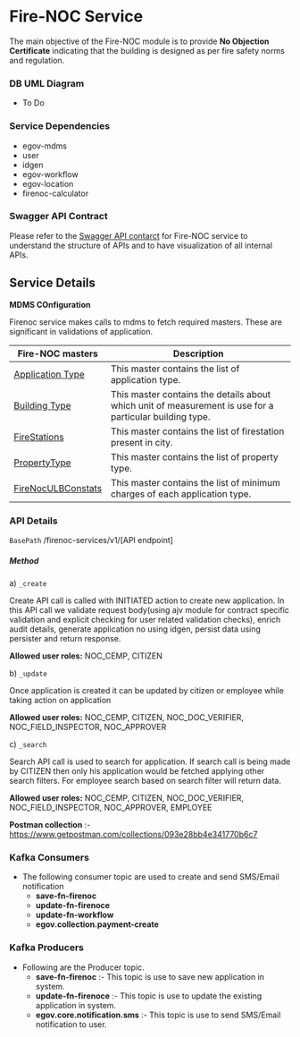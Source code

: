 # Fire-NOC Service

The main objective of the Fire-NOC module is to provide **No Objection Certificate** indicating that the building is designed as per fire safety norms and regulation.
### DB UML Diagram
- To Do

### Service Dependencies
- egov-mdms
- user
- idgen
- egov-workflow
- egov-location
- firenoc-calculator

### Swagger API Contract

Please refer to the [Swagger API contarct](https://editor.swagger.io/?url=https://raw.githubusercontent.com/egovernments/municipal-services/master/firenoc-services/docs/contract/fire_noc_contract.yaml#!/) for Fire-NOC service to understand the structure of APIs and to have visualization of all internal APIs.


## Service Details

**MDMS COnfiguration**

Firenoc service makes calls to mdms to fetch required masters. These are significant in validations of application.


   | Fire-NOC masters                                                                                                                           | Description                                                                                                    |  
   | ------------------------------------------------------------------------------------------------------------------------------------------ | ---------------------------------------------------------------------------------------------------------------|
   | [Application Type](https://github.com/egovernments/egov-mdms-data/blob/master/data/pb/firenoc/ApplicationType.json)                        | This master contains the list of application type.                                                             |
   | [Building Type](https://github.com/egovernments/egov-mdms-data/blob/master/data/pb/firenoc/BuildingType.json)                              | This master contains the details about which unit of measurement is use for a particular building type.        | 
   | [FireStations](https://github.com/egovernments/egov-mdms-data/blob/master/data/pb/firenoc/FireStations.json)                               | This master contains the list of firestation present in city.                                                  |
   | [PropertyType](https://github.com/egovernments/egov-mdms-data/blob/master/data/pb/firenoc/PropertyType.json)                               | This master contains the list of property type.                                                                |
   | [FireNocULBConstats](https://github.com/egovernments/egov-mdms-data/blob/master/data/pb/amritsar/firenoc/FireNocULBConstats.json)          | This master contains the list of minimum charges of each application type.                                     |


### API Details

`BasePath` /firenoc-services/v1/[API endpoint]

##### Method
a) `_create`

Create API  call is called with INITIATED action to create new application. In this API call we validate request body(using ajv module for contract specific validation and explicit checking for user related validation checks), enrich audit details, generate application no using idgen, persist data using persister and return response. 

**Allowed user roles:**  NOC_CEMP, CITIZEN
    
b) `_update`

Once application is created it can be updated by citizen or employee while taking action on application 

**Allowed user roles:** NOC_CEMP, CITIZEN, NOC_DOC_VERIFIER, NOC_FIELD_INSPECTOR, NOC_APPROVER

c) `_search`

Search API call is used to search for application. If search call is being made by CITIZEN then only his application would be fetched applying other search filters. For employee search based on search filter will return data.

**Allowed user roles:**  NOC_CEMP, CITIZEN, NOC_DOC_VERIFIER, NOC_FIELD_INSPECTOR, NOC_APPROVER, EMPLOYEE



**Postman collection** :-  https://www.getpostman.com/collections/093e28bb4e341770b6c7





### Kafka Consumers

- The following consumer topic are used to create and send SMS/Email notification
    - **save-fn-firenoc**
    - **update-fn-firenoce**
    - **update-fn-workflow**
    - **egov.collection.payment-create**

### Kafka Producers

- Following are the Producer topic.
    - **save-fn-firenoc** :- This topic is use to save new application in system.
    - **update-fn-firenoce** :- This topic is use to update the existing application in system.
    - **egov.core.notification.sms** :- This topic is use to send SMS/Email notification to user.
